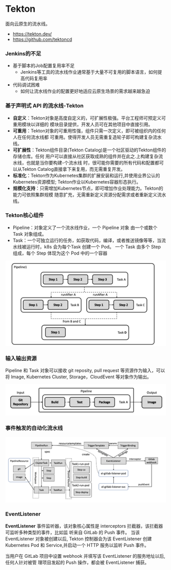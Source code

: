 # Tekton

面向云原生的流水线。 

* https://tekton.dev/
* https://github.com/tektoncd



### Jenkins的不足

* 基于脚本的Job配置复用率不足
  * Jenkins等工具的流水线作业通常基于大量不可复用的脚本语言，如何提高代码复用率
* 代码调试困难
  * 如何让流水线作业的配置更好地适应云原生场景的需求越来越急迫





### 基于声明式 API 的流水线-Tekton

* **自定义**：Tekton对象是高度自定义的，可扩展性极强。平台工程师可预定义可重用模块以详细的
  模块目录提供，开发人员可在其他项目中直接引用。
* **可重用**：Tekton对象的可重用性强，组件只需一次定义，即可被组织内的任何人在任何流水线都
  可重用。使得开发人员无需重复造轮子即可构建复杂流水线。
* **可扩展性**：Tekton组件目录(Tekton Catalog)是一个社区驱动的Tekton组件的存储仓库。任何
  用户可以直接从社区获取成熟的组件并在此之.上构建复杂流水线，也就是当你要构建-个流水线
  时，很可能你需要的所有代码和配置都可以从Tekton Catalog直接拿下来复用，而无需重复开发。
* **标准化**：Tekton作为Kubernetes集群的扩展安装和运行,并使用业界公认的Kubernetes资源模型;
  Tekton作业以Kubernetes容器形态执行。
* **规模化支持**：只需增加Kubernetes节点，即可增加作业处理能力。Tekton的能力可依照集群规模
  随意扩充，无需重新定义资源分配需求或者重新定义流水线。



### Tekton核心组件

* Pipeline：对象定义了一个流水线作业，一个 Pipeline 对象 由一个或数个 Task 对象组成。
* Task：一个可独立运行的任务，如获取代码，编译，或者推送镜像等等，当流水线被运行时，k8s 会为每个Task 创建一个 Pod。 一个 Task 由多个 Step 组成，每个 Step 体现为这个 Pod 中的一个容器 



![](assets/tekton-process.png)



### 输入输出资源

Pipeline 和 Task 对象可以接收 git reposity, pull request 等资源作为输入，可以将 lmage, 
Kubernetes Cluster, Storage，CloudEvent 等对象作为输出。

![](assets/tekton-input-output.png)





### 事件触发的自动化流水线

![](assets/tekton-event-loop.png)



### EventListener

**EventListener**
事件监听器，该对象核心属性是 interceptors 拦截器，该拦截器可监听多种类型的事件，比如监
听来自 GitLab 的 Push 事件。
当该 EventListener 对象被创建以后, Tekton 控制器会为该 EventListener 创建 Kubernetes Pod
和 Service,并启动一个 HTTP 服务以监听 Push 事件。

当用户在 GitLab 项目中设置 webhook 并填写该 EventListener 的服务地址以后,任何人针对被管
理项目发起的 Push 操作，都会被 EventListener 捕获。